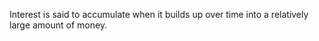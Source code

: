 Interest is said to accumulate when it builds up over time into a
relatively large amount of money.
